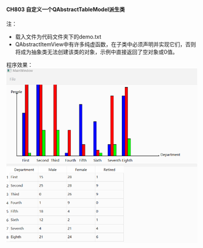 #### CH803 自定义一个QAbstractTableModel派生类

注：
* 载入文件为代码文件夹下的demo.txt
* QAbstractItemView中有许多纯虚函数，在子类中必须声明并实现它们，否则将成为抽象类无法创建该类的对象，示例中直接返回了空对象或0值。

程序效果：
![](./demo.png)